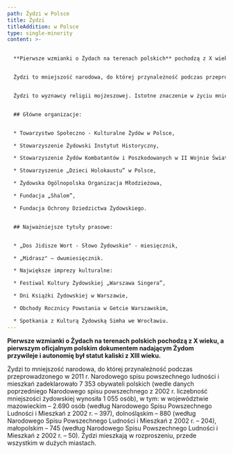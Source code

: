 ```yaml
---
path: Żydzi w Polsce
title: Żydzi
titleAddition: w Polsce
type: single-minority
content: >-
  

  **Pierwsze wzmianki o Żydach na terenach polskich** pochodzą z X wieku, a pierwszym oficjalnym polskim dokumentem nadającym Żydom przywileje i autonomię był statut kaliski z XIII wieku.


  Żydzi to mniejszość narodowa, do której przynależność podczas przeprowadzonego w 2011 r. Narodowego spisu powszechnego ludności i mieszkań zadeklarowało 7 353 obywateli polskich (wedle danych poprzedniego Narodowego spisu powszechnego z 2002 r. liczebność mniejszości żydowskiej wynosiła 1 055 osób), w tym: w województwie mazowieckim – 2.690 osób (według Narodowego Spisu Powszechnego Ludności i Mieszkań z 2002 r. – 397), dolnośląskim – 880 (według Narodowego Spisu Powszechnego Ludności i Mieszkań z 2002 r. – 204), małopolskim – 745 (według Narodowego Spisu Powszechnego Ludności i Mieszkań z 2002 r. – 50). Żydzi mieszkają w rozproszeniu, przede wszystkim w dużych miastach. Pierwsze wzmianki o Żydach na terenach polskich pochodzą z X wieku, a pierwszym oficjalnym polskim dokumentem nadającym Żydom przywileje i autonomię był statut kaliski z XIII wieku. Żydzi napływali do Polski ze względu na stosunkowo najlepsze (na tle nieustannych pogromów w Europie Zachodniej) warunki bezpiecznego życia i rozwoju własnej kultury oraz gwarantowaną przywilejami królewskimi autonomię gmin wyznaniowych. Liczba Żydów w Polsce tradycyjnie oscylowała w okolicach 10% populacji (najwięcej w Europie). Rozwój żydowskiego życia w Polsce został brutalnie przerwany przez II wojnę światową i hitlerowską politykę Endlösung. Z ok. 3,5 miliona polskich Żydów wojnę przeżyło ok. 300 tys. W okresie Polskiej Rzeczypospolitej Ludowej w kilku falach emigracyjnych wyjechała większość polskich Żydów. Po roku 1989 nastąpiło odrodzenie życia żydowskiego w Polsce. Wiele osób powróciło do swoich żydowskich korzeni. Powstały nowe organizacje działające na rzecz rozwoju życia społeczności żydowskiej w Polsce.


  Żydzi to wyznawcy religii mojżeszowej. Istotne znaczenie w życiu mniejszości żydowskiej odgrywa działalność Związku Gmin Wyznaniowych Żydowskich w Rzeczypospolitej Polskiej oraz zrzeszonych w nim gmin.


  ## Główne organizacje:


  * Towarzystwo Społeczno - Kulturalne Żydów w Polsce,

  * Stowarzyszenie Żydowski Instytut Historyczny,

  * Stowarzyszenie Żydów Kombatantów i Poszkodowanych w II Wojnie Światowej,

  * Stowarzyszenie „Dzieci Holokaustu” w Polsce,

  * Żydowska Ogólnopolska Organizacja Młodzieżowa,

  * Fundacja „Shalom”,

  * Fundacja Ochrony Dziedzictwa Żydowskiego.


  ## Najważniejsze tytuły prasowe:


  * „Dos Jidisze Wort - Słowo Żydowskie" - miesięcznik,

  * „Midrasz" – dwumiesięcznik.

  * Największe imprezy kulturalne:

  * Festiwal Kultury Żydowskiej „Warszawa Singera”,

  * Dni Książki Żydowskiej w Warszawie,

  * Obchody Rocznicy Powstania w Getcie Warszawskim,

  * Spotkania z Kulturą Żydowską Simha we Wrocławiu.
---
```

**Pierwsze wzmianki o Żydach na terenach polskich pochodzą z X wieku, a pierwszym oficjalnym polskim dokumentem nadającym Żydom przywileje i autonomię był statut kaliski z XIII wieku.**

Żydzi to mniejszość narodowa, do której przynależność podczas przeprowadzonego w 2011 r. Narodowego spisu powszechnego ludności i mieszkań zadeklarowało 7 353 obywateli polskich (wedle danych poprzedniego Narodowego spisu powszechnego z 2002 r. liczebność mniejszości żydowskiej wynosiła 1 055 osób), w tym: w województwie mazowieckim – 2.690 osób (według Narodowego Spisu Powszechnego Ludności i Mieszkań z 2002 r. – 397), dolnośląskim – 880 (według Narodowego Spisu Powszechnego Ludności i Mieszkań z 2002 r. – 204), małopolskim – 745 (według Narodowego Spisu Powszechnego Ludności i Mieszkań z 2002 r. – 50). Żydzi mieszkają w rozproszeniu, przede wszystkim w dużych miastach.